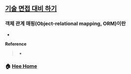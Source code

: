 ## [기술 면접 대비 하기](https://github.com/Do-Hee/tech-interview)

### 객체 관계 매핑(Object-relational mapping, ORM)이란
* 

**Reference**
> - []()

### :house: [Hee Home](https://github.com/WeareSoft/WWL/tree/master/hee)